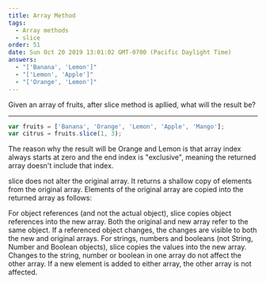 ```yaml
---
title: Array Method
tags:
  - Array methods
  - slice
order: 51
date: Sun Oct 20 2019 13:01:02 GMT-0700 (Pacific Daylight Time)
answers: 
  - "['Banana', 'Lemon']"
  - "['Lemon', 'Apple']"
  - "['Orange', 'Lemon']"
---
```

Given an array of fruits, after slice method is apllied, what will the result be?

---
```javascript
var fruits = ['Banana', 'Orange', 'Lemon', 'Apple', 'Mango'];
var citrus = fruits.slice(1, 3);
```

<!-- explanation -->
The reason why the result will be Orange and Lemon is that array index always starts at zero and the end index is "exclusive", meaning the returned array doesn't include that index. 

slice does not alter the original array. It returns a shallow copy of elements from the original array. Elements of the original array are copied into the returned array as follows:

For object references (and not the actual object), slice copies object references into the new array. Both the original and new array refer to the same object. If a referenced object changes, the changes are visible to both the new and original arrays.
For strings, numbers and booleans (not String, Number and Boolean objects), slice copies the values into the new array. Changes to the string, number or boolean in one array do not affect the other array.
If a new element is added to either array, the other array is not affected.
